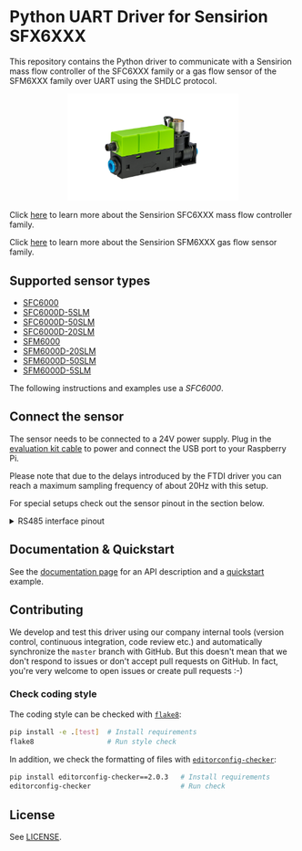 # Python UART Driver for Sensirion SFX6XXX

This repository contains the Python driver to communicate with a 
Sensirion mass flow controller of the SFC6XXX family or a gas flow sensor of the SFM6XXX family over UART using the SHDLC protocol.

<center><img src="images/product-image-sfx6xxx.png" width="300px"></center>

Click [here](https://sensirion.com/sfc6000) to learn more about the Sensirion SFC6XXX mass flow controller family.

Click [here](https://sensirion.com/sfm6000) to learn more about the Sensirion SFM6XXX gas flow sensor family.


## Supported sensor types

- [SFC6000](https://sensirion.com/products/catalog/SFC6000/)
- [SFC6000D-5SLM](https://sensirion.com/products/catalog/SFC6000D-5slm/)
- [SFC6000D-50SLM](https://sensirion.com/products/catalog/SFC6000D-50slm/)
- [SFC6000D-20SLM](https://sensirion.com/products/catalog/SFC6000D-20slm/)
- [SFM6000](https://sensirion.com/products/catalog/SFM6000)
- [SFM6000D-20SLM](https://sensirion.com/products/catalog/SFM6000D-20slm)
- [SFM6000D-50SLM](https://sensirion.com/products/catalog/SFM6000D-50slm)
- [SFM6000D-5SLM](https://sensirion.com/products/catalog/SFM6000D-5slm)

The following instructions and examples use a *SFC6000*.

## Connect the sensor

The sensor needs to be connected to a 24V power supply.
Plug in the <a href="https://sensirion.com/products/catalog/EK-F5x">evaluation kit cable</a> to power and connect the USB port to your Raspberry Pi.

Please note that due to the delays introduced by the FTDI driver you can 
reach a maximum sampling frequency of about 20Hz with this setup.

For special setups check out the sensor pinout in the section below.

<details><summary>RS485 interface pinout</summary>
<p>
<img src="images/product-pinout-sfx6xxx.png" width="300px">

| *Pin* | *Cable Color* | *Name* | *Description*  | *Comments* |
|-------|---------------|:------:|----------------|------------|
| 1 | brown | VDD | Supply Voltage | +24V
| 2 | white | D+ | RS485 | 
| 3 | black | D- | RS485 | 
| 4 | blue | GND | Ground | 


</p>
</details>

## Documentation & Quickstart

See the [documentation page](https://sensirion.github.io/python-uart-sfx6xxx) for an API description and a 
[quickstart](https://sensirion.github.io/python-uart-sfx6xxx/execute-measurements.html) example.


## Contributing

We develop and test this driver using our company internal tools (version
control, continuous integration, code review etc.) and automatically
synchronize the `master` branch with GitHub. But this doesn't mean that we
don't respond to issues or don't accept pull requests on GitHub. In fact,
you're very welcome to open issues or create pull requests :-)

### Check coding style

The coding style can be checked with [`flake8`](http://flake8.pycqa.org/):

```bash
pip install -e .[test]  # Install requirements
flake8                  # Run style check
```

In addition, we check the formatting of files with
[`editorconfig-checker`](https://editorconfig-checker.github.io/):

```bash
pip install editorconfig-checker==2.0.3   # Install requirements
editorconfig-checker                      # Run check
```

## License

See [LICENSE](LICENSE).
